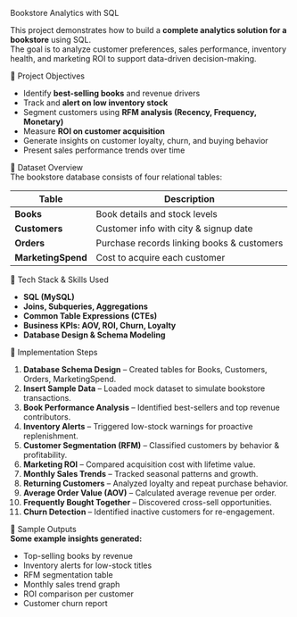  Bookstore Analytics with SQL  

This project demonstrates how to build a **complete analytics solution for a bookstore** using SQL.  
The goal is to analyze customer preferences, sales performance, inventory health, and marketing ROI to support data-driven decision-making.  

🔹 Project Objectives  
- Identify **best-selling books** and revenue drivers  
- Track and **alert on low inventory stock**  
- Segment customers using **RFM analysis (Recency, Frequency, Monetary)**  
- Measure **ROI on customer acquisition**  
- Generate insights on customer loyalty, churn, and buying behavior  
- Present sales performance trends over time  

🔹 Dataset Overview  
The bookstore database consists of four relational tables:  

| Table          | Description                               |
|----------------|-------------------------------------------|
| **Books**      | Book details and stock levels             |
| **Customers**  | Customer info with city & signup date     |
| **Orders**     | Purchase records linking books & customers|
| **MarketingSpend** | Cost to acquire each customer         |

🔹 Tech Stack & Skills Used  
- **SQL (MySQL)**  
- **Joins, Subqueries, Aggregations**  
- **Common Table Expressions (CTEs)**  
- **Business KPIs: AOV, ROI, Churn, Loyalty**  
- **Database Design & Schema Modeling**  

 🔹 Implementation Steps  
1. **Database Schema Design** – Created tables for Books, Customers, Orders, MarketingSpend.  
2. **Insert Sample Data** – Loaded mock dataset to simulate bookstore transactions.  
3. **Book Performance Analysis** – Identified best-sellers and top revenue contributors.  
4. **Inventory Alerts** – Triggered low-stock warnings for proactive replenishment.  
5. **Customer Segmentation (RFM)** – Classified customers by behavior & profitability.  
6. **Marketing ROI** – Compared acquisition cost with lifetime value.  
7. **Monthly Sales Trends** – Tracked seasonal patterns and growth.  
8. **Returning Customers** – Analyzed loyalty and repeat purchase behavior.  
9. **Average Order Value (AOV)** – Calculated average revenue per order.  
10. **Frequently Bought Together** – Discovered cross-sell opportunities.  
11. **Churn Detection** – Identified inactive customers for re-engagement.  

 🔹 Sample Outputs  
**Some example insights generated:** 
- Top-selling books by revenue  
- Inventory alerts for low-stock titles  
- RFM segmentation table  
- Monthly sales trend graph  
- ROI comparison per customer  
- Customer churn report  
